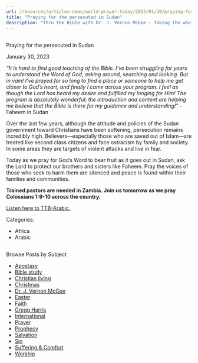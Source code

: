 ```yaml
---
url: /resources/articles-news/world-prayer-today/2023/01/30/praying-for-the-persecuted-in-sudan
title: "Praying for the persecuted in Sudan"
description: "Thru the Bible with Dr. J. Vernon McGee - Taking the whole Word to the whole world"
---
```







## 
 Praying for the persecuted in Sudan


January 30, 2023
![]()




*“It is hard to find good teaching of the Bible. I’ve been struggling for years to understand the Word of God, asking around, searching and looking. But in vain! I’ve prayed for so long to find a place or someone to help me get closer to God’s heart, and finally I came across your program. I feel as though the Lord has heard my desire and fulfilled my longing for Him! The program is absolutely wonderful; the introduction and content are helping me believe that the Bible is there for my guidance and understanding!”* -Faheem in Sudan

Over the last few years, although the attitude and policies of the Sudan government toward Christians have been softening, persecution remains incredibly high. Believers—especially those who are saved out of Islam—are treated like second class citizens and face ostracism by family and society. In some areas they are targets of violent attacks and live in fear.

Today as we pray for God’s Word to bear fruit as it goes out in Sudan, ask the Lord to protect our brothers and sisters like Faheem. Pray the voices of those who seek to harm them are silenced and peace is found within their families and communities. 

**Trained pastors are needed in Zambia. Join us tomorrow as we pray Colossians 1:9-10 across the country.**

[Listen here to TTB-Arabic.](https://ttb.twr.org/home/day,0416/language,ARB)



Categories: 


* Africa
* Arabic









## 
 Browse Posts by Subject


* [Apostasy](/resources/articles-news/-in-tags/tags/Apostasy)
* [Bible study](/resources/articles-news/-in-tags/tags/Bible-study)
* [Christian living](/resources/articles-news/-in-tags/tags/Christian-living)
* [Christmas](/resources/articles-news/-in-tags/tags/Christmas)
* [Dr. J. Vernon McGee](/resources/articles-news/-in-tags/tags/Dr-J-Vernon-McGee)
* [Easter](/resources/articles-news/-in-tags/tags/easter)
* [Faith](/resources/articles-news/-in-tags/tags/Faith)
* [Gregg Harris](/resources/articles-news/-in-tags/tags/Gregg-Harris)
* [International](/resources/articles-news/-in-tags/tags/International)
* [Prayer](/resources/articles-news/-in-tags/tags/prayer)
* [Prophecy](/resources/articles-news/-in-tags/tags/Prophecy)
* [Salvation](/resources/articles-news/-in-tags/tags/Salvation)
* [Sin](/resources/articles-news/-in-tags/tags/sin)
* [Suffering & Comfort](/resources/articles-news/-in-tags/tags/Suffering-Comfort)
* [Worship](/resources/articles-news/-in-tags/tags/worship)






